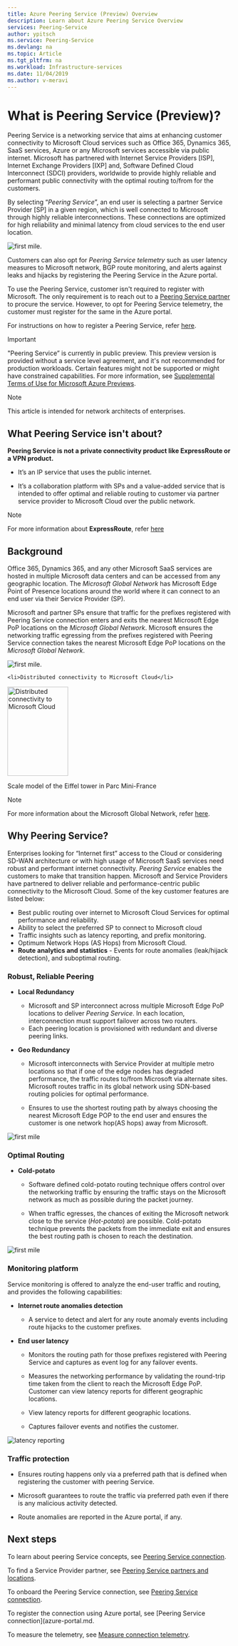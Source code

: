 ```yaml
---
title: Azure Peering Service (Preview) Overview
description: Learn about Azure Peering Service Overview
services: Peering-Service
author: ypitsch
ms.service: Peering-Service
ms.devlang: na
ms.topic: Article
ms.tgt_pltfrm: na
ms.workload: Infrastructure-services
ms.date: 11/04/2019
ms.author: v-meravi
---
```


# What is Peering Service (Preview)?

Peering Service is a networking service that aims at enhancing customer connectivity to Microsoft Cloud services such as Office 365, Dynamics 365, SaaS services, Azure or any Microsoft services accessible via public internet. Microsoft has partnered with Internet Service Providers [ISP], Internet Exchange Providers [IXP] and, Software Defined Cloud Interconnect (SDCI) providers, worldwide to provide highly reliable and performant public connectivity with the optimal routing to/from for the customers.

By selecting “*Peering Service*”, an end user is selecting a partner Service Provider [SP] in a given region, which is well connected to Microsoft through highly reliable interconnections. These connections are optimized for high reliability and minimal latency from  cloud services to the end user location.

![first mile ](./media/peering-service-about/peering-service-what.png).

Customers can also opt for *Peering Service telemetry* such as user latency measures to Microsoft network, BGP route monitoring, and alerts against leaks and hijacks by registering the Peering Service in the Azure portal.  

To use the Peering Service, customer isn't required to register with Microsoft. The only requirement is to reach out to a [Peering Service partner](location-partners.md) to procure the service. However, to opt for Peering Service telemetry, the customer must register for the same in the Azure portal.  

For instructions on how to register a Peering Service, refer [here](azure-portal.md).  

> [!IMPORTANT]
> "Peering Service” is currently in public preview.
> This preview version is provided without a service level agreement, and it's not recommended for production workloads. Certain features might not be supported or might have constrained capabilities. 
> For more information, see [Supplemental Terms of Use for Microsoft Azure Previews](https://azure.microsoft.com/support/legal/preview-supplemental-terms/).

> [!Note]
> This article is intended for network architects of enterprises.
>

## What Peering Service isn't about?

**Peering Service is not a private connectivity product like ExpressRoute or a VPN product.**

- It’s an IP service that uses the public internet.  

- It’s a collaboration platform with SPs and a value-added service that is intended to offer optimal and reliable routing to customer via partner service provider to Microsoft Cloud over the public network.

> [!Note]
> For more information about **ExpressRoute**, refer [here](https://docs.microsoft.com/azure/expressroute/)
>

## Background

Office 365, Dynamics 365, and any other Microsoft SaaS services are hosted in multiple Microsoft data centers and can be accessed from any geographic location. The *Microsoft Global Network* has Microsoft Edge Point of Presence locations around the world where it can connect to an end user via their Service Provider (SP).  

Microsoft and partner SPs ensure that traffic for the prefixes registered with Peering Service connection enters and exits the nearest Microsoft Edge PoP locations on the *Microsoft Global Network*. Microsoft ensures the networking traffic egressing from the prefixes registered with Peering Service connection takes the nearest Microsoft Edge PoP locations on the *Microsoft Global Network*.

![first mile ](./media/peering-service-about/peering-service-background-final.png).

    <li>Distributed connectivity to Microsoft Cloud</li>

<div class=figure>
<p><img src="/media/peering-service-about/peering-service-background-final.png"
   width="136" height="200"
   alt="Distributed connectivity to Microsoft Cloud">
<p>Scale model of the
    Eiffel tower in
    Parc Mini-France
</div>

> [!Note]
> For more information about the Microsoft Global Network, refer [here](https://docs.microsoft.com/azure/networking/microsoft-global-network).
>

## Why Peering Service?

Enterprises looking for “Internet first” access to the Cloud or considering SD-WAN architecture or with high usage of Microsoft SaaS services need robust and performant internet connectivity. *Peering Service* enables the customers to make that transition happen. Microsoft and Service Providers have partnered to deliver reliable and performance-centric public connectivity to the Microsoft Cloud. Some of the key customer features are listed below:

- Best  public routing over internet to Microsoft Cloud Services for optimal performance and reliability.
- Ability to select the preferred SP to connect to Microsoft cloud
- Traffic insights such as latency reporting, and prefix  monitoring.
- Optimum Network Hops (AS Hops) from Microsoft Cloud.
- **Route analytics and statistics** - Events for route anomalies (leak/hijack detection), and  suboptimal routing.

### Robust, Reliable Peering

- **Local Redundancy**
   - Microsoft and SP interconnect across multiple Microsoft Edge PoP locations to deliver *Peering Service*. In each location, interconnection must support failover across two routers.
   - Each peering location is provisioned with redundant and diverse peering links.

- **Geo Redundancy**
   - Microsoft interconnects with Service Provider at multiple metro locations so that if one of the edge nodes has degraded performance, the traffic routes to/from Microsoft via alternate sites. Microsoft routes traffic in its global network using SDN-based routing policies for optimal performance.

   - Ensures to use the shortest routing path by always choosing the nearest Microsoft Edge POP to the end user and ensures the customer is one network hop(AS hops) away from Microsoft​.  
 
![first mile ](./media/peering-service-about/peering-service-geo-shortest.png)

### Optimal Routing

-  **Cold-potato**

   -	Software defined cold-potato routing technique offers control over the networking traffic by ensuring the traffic stays on the Microsoft network as much as possible during the packet journey.

   -	When traffic egresses, the chances of exiting the Microsoft network close to the service (*Hot-potato*) are possible. Cold-potato technique prevents the packets from the immediate  exit  and ensures the best routing path is chosen to reach the destination.
 
![first mile ](./media/peering-service-about/peering-service-cold-potato.png)

### Monitoring platform

   Service monitoring is offered to analyze the end-user traffic and routing, and provides the following capabilities:  

-  **Internet route anomalies detection**
          
     - A service to detect and alert for any route anomaly events including route hijacks to the customer prefixes.

-  **End user latency**

      - Monitors the routing path for those prefixes registered with Peering Service and captures as event log for any failover events.

      - Measures the networking performance by validating the round-trip time taken from the client to reach the Microsoft Edge PoP. Customer can view latency reports for different geographic locations.

      - View latency reports for different geographic locations.

      - Captures failover events and notifies the customer.

![latency reporting](./media/peering-service-about/peering-service-latency-report.png)
 
### Traffic protection

- Ensures routing happens only via a preferred path that is defined when registering the customer with peering Service.

- Microsoft guarantees to route the traffic via preferred path even if there is any malicious activity detected.

- Route anomalies are reported in the Azure portal, if any.

## Next steps

To learn about peering Service concepts, see [Peering Service connection](faq.md).

To find a Service Provider partner, see [Peering Service partners and locations](location-partners.md).

To onboard the Peering Service connection, see [Peering Service connection](onboarding-model.md).

To register the connection using Azure portal, see [Peering Service connection](azure-portal.md.

To measure the telemetry, see [Measure connection telemetry](measure-connection-telemetry.md).
